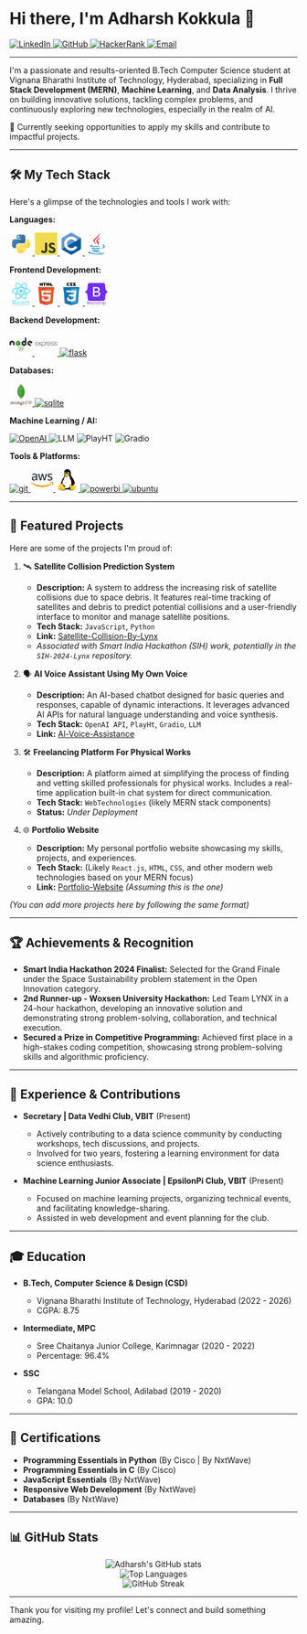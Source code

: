 # Hi there, I'm Adharsh Kokkula 👋

<a href="https://www.linkedin.com/in/adharsh-kokkula/" target="_blank">
  <img src="https://img.shields.io/badge/LinkedIn-AdharshKokkula-0077B5?style=flat&logo=linkedin" alt="LinkedIn"/>
</a>
<a href="https://github.com/AdharshKokkula" target="_blank">
  <img src="https://img.shields.io/badge/GitHub-AdharshKokkula-181717?style=flat&logo=github" alt="GitHub"/>
</a>
<a href="https://www.hackerrank.com/adarshkokkula" target="_blank">
  <img src="https://img.shields.io/badge/HackerRank-adarshkokkula-2EC866?style=flat&logo=hackerrank" alt="HackerRank"/>
</a>
<a href="mailto:22p61a6792@vbithyd.ac.in">
  <img src="https://img.shields.io/badge/Email-Contact%20Me-blue?style=flat&logo=microsoftoutlook" alt="Email"/>
</a>

---

I'm a passionate and results-oriented B.Tech Computer Science student at Vignana Bharathi Institute of Technology, Hyderabad, specializing in **Full Stack Development (MERN)**, **Machine Learning**, and **Data Analysis**. I thrive on building innovative solutions, tackling complex problems, and continuously exploring new technologies, especially in the realm of AI.

🚀 Currently seeking opportunities to apply my skills and contribute to impactful projects.

---

## 🛠️ My Tech Stack

Here's a glimpse of the technologies and tools I work with:

**Languages:**
<p align="left">
  <a href="https://www.python.org" target="_blank" rel="noreferrer"> <img src="https://raw.githubusercontent.com/devicons/devicon/master/icons/python/python-original.svg" alt="python" width="40" height="40"/> </a>
  <a href="https://developer.mozilla.org/en-US/docs/Web/JavaScript" target="_blank" rel="noreferrer"> <img src="https://raw.githubusercontent.com/devicons/devicon/master/icons/javascript/javascript-original.svg" alt="javascript" width="40" height="40"/> </a>
  <a href="https://www.cprogramming.com/" target="_blank" rel="noreferrer"> <img src="https://raw.githubusercontent.com/devicons/devicon/master/icons/c/c-original.svg" alt="c" width="40" height="40"/> </a>
  <a href="https://www.java.com" target="_blank" rel="noreferrer"> <img src="https://raw.githubusercontent.com/devicons/devicon/master/icons/java/java-original.svg" alt="java" width="40" height="40"/> </a>
</p>

**Frontend Development:**
<p align="left">
  <a href="https://reactjs.org/" target="_blank" rel="noreferrer"> <img src="https://raw.githubusercontent.com/devicons/devicon/master/icons/react/react-original-wordmark.svg" alt="react" width="40" height="40"/> </a>
  <a href="https://www.w3.org/html/" target="_blank" rel="noreferrer"> <img src="https://raw.githubusercontent.com/devicons/devicon/master/icons/html5/html5-original-wordmark.svg" alt="html5" width="40" height="40"/> </a>
  <a href="https://www.w3schools.com/css/" target="_blank" rel="noreferrer"> <img src="https://raw.githubusercontent.com/devicons/devicon/master/icons/css3/css3-original-wordmark.svg" alt="css3" width="40" height="40"/> </a>
  <a href="https://getbootstrap.com" target="_blank" rel="noreferrer"> <img src="https://raw.githubusercontent.com/devicons/devicon/master/icons/bootstrap/bootstrap-plain-wordmark.svg" alt="bootstrap" width="40" height="40"/> </a>
</p>

**Backend Development:**
<p align="left">
  <a href="https://nodejs.org" target="_blank" rel="noreferrer"> <img src="https://raw.githubusercontent.com/devicons/devicon/master/icons/nodejs/nodejs-original-wordmark.svg" alt="nodejs" width="40" height="40"/> </a>
  <a href="https://expressjs.com" target="_blank" rel="noreferrer"> <img src="https://raw.githubusercontent.com/devicons/devicon/master/icons/express/express-original-wordmark.svg" alt="express" width="40" height="40"/> </a>
  <a href="https://flask.palletsprojects.com/" target="_blank" rel="noreferrer"> <img src="https://www.vectorlogo.zone/logos/pocoo_flask/pocoo_flask-icon.svg" alt="flask" width="40" height="40"/> </a>
</p>

**Databases:**
<p align="left">
  <a href="https://www.mongodb.com/" target="_blank" rel="noreferrer"> <img src="https://raw.githubusercontent.com/devicons/devicon/master/icons/mongodb/mongodb-original-wordmark.svg" alt="mongodb" width="40" height="40"/> </a>
  <a href="https://www.sqlite.org/" target="_blank" rel="noreferrer"> <img src="https://www.vectorlogo.zone/logos/sqlite/sqlite-icon.svg" alt="sqlite" width="40" height="40"/> </a>
</p>

**Machine Learning / AI:**
<p align="left">
  <a href="https://openai.com/" target="_blank" rel="noreferrer"> <img src="https://www.vectorlogo.zone/logos/openai/openai-icon.svg" alt="OpenAI" width="40" height="40"/> </a>
  <img src="https://img.shields.io/badge/LLMs-Large%20Language%20Models-blue?style=flat-square" alt="LLM" height="40"/>
  <img src="https://img.shields.io/badge/PlayHT-Voice%20Generation-orange?style=flat-square" alt="PlayHT" height="40"/>
  <img src="https://img.shields.io/badge/Gradio-UI%20for%20ML-ff69b4?style=flat-square" alt="Gradio" height="40"/>
</p>

**Tools & Platforms:**
<p align="left">
  <a href="https://git-scm.com/" target="_blank" rel="noreferrer"> <img src="https://www.vectorlogo.zone/logos/git-scm/git-scm-icon.svg" alt="git" width="40" height="40"/> </a>
  <a href="https://aws.amazon.com" target="_blank" rel="noreferrer"> <img src="https://raw.githubusercontent.com/devicons/devicon/master/icons/amazonwebservices/amazonwebservices-original-wordmark.svg" alt="aws" width="40" height="40"/> </a>
  <a href="https://www.linux.org/" target="_blank" rel="noreferrer"> <img src="https://raw.githubusercontent.com/devicons/devicon/master/icons/linux/linux-original.svg" alt="linux" width="40" height="40"/> </a>
  <a href="https://powerbi.microsoft.com/" target="_blank" rel="noreferrer"> <img src="https://raw.githubusercontent.com/microsoft/PowerBI-Icons/main/PNG/Power-BI-Desktop.png" alt="powerbi" width="40" height="40"/> </a>
  <a href="https://ubuntu.com/" target="_blank" rel="noreferrer"> <img src="https://www.vectorlogo.zone/logos/ubuntu/ubuntu-icon.svg" alt="ubuntu" width="40" height="40"/> </a>
</p>

---

## 🚀 Featured Projects

Here are some of the projects I'm proud of:

1.  🛰️ **Satellite Collision Prediction System**
    *   **Description:** A system to address the increasing risk of satellite collisions due to space debris. It features real-time tracking of satellites and debris to predict potential collisions and a user-friendly interface to monitor and manage satellite positions.
    *   **Tech Stack:** `JavaScript`, `Python`
    *   **Link:** [Satellite-Collision-By-Lynx](https://github.com/AdharshKokkula/Satellite-Collision-By-Lynx)
    *   *Associated with Smart India Hackathon (SIH) work, potentially in the `SIH-2024-Lynx` repository.*

2.  🗣️ **AI Voice Assistant Using My Own Voice**
    *   **Description:** An AI-based chatbot designed for basic queries and responses, capable of dynamic interactions. It leverages advanced AI APIs for natural language understanding and voice synthesis.
    *   **Tech Stack:** `OpenAI API`, `PlayHt`, `Gradio`, `LLM`
    *   **Link:** [Al-Voice-Assistance](https://github.com/AdharshKokkula/Al-Voice-Assistance)

3.  🛠️ **Freelancing Platform For Physical Works**
    *   **Description:** A platform aimed at simplifying the process of finding and vetting skilled professionals for physical works. Includes a real-time application built-in chat system for direct communication.
    *   **Tech Stack:** `WebTechnologies` (likely MERN stack components)
    *   **Status:** *Under Deployment*

4.  🌐 **Portfolio Website**
    *   **Description:** My personal portfolio website showcasing my skills, projects, and experiences.
    *   **Tech Stack:** (Likely `React.js`, `HTML`, `CSS`, and other modern web technologies based on your MERN focus)
    *   **Link:** [Portfolio-Website](https://github.com/AdharshKokkula/Portfolio-Website) *(Assuming this is the one)*

*(You can add more projects here by following the same format)*

---

## 🏆 Achievements & Recognition

*   **Smart India Hackathon 2024 Finalist:** Selected for the Grand Finale under the Space Sustainability problem statement in the Open Innovation category.
*   **2nd Runner-up - Woxsen University Hackathon:** Led Team LYNX in a 24-hour hackathon, developing an innovative solution and demonstrating strong problem-solving, collaboration, and technical execution.
*   **Secured a Prize in Competitive Programming:** Achieved first place in a high-stakes coding competition, showcasing strong problem-solving skills and algorithmic proficiency.

---

## 💼 Experience & Contributions

*   **Secretary | Data Vedhi Club, VBIT** (Present)
    *   Actively contributing to a data science community by conducting workshops, tech discussions, and projects.
    *   Involved for two years, fostering a learning environment for data science enthusiasts.

*   **Machine Learning Junior Associate | EpsilonPi Club, VBIT** (Present)
    *   Focused on machine learning projects, organizing technical events, and facilitating knowledge-sharing.
    *   Assisted in web development and event planning for the club.

---

## 🎓 Education

*   **B.Tech, Computer Science & Design (CSD)**
    *   Vignana Bharathi Institute of Technology, Hyderabad (2022 - 2026)
    *   CGPA: 8.75

*   **Intermediate, MPC**
    *   Sree Chaitanya Junior College, Karimnagar (2020 - 2022)
    *   Percentage: 96.4%

*   **SSC**
    *   Telangana Model School, Adilabad (2019 - 2020)
    *   GPA: 10.0

---

## 📜 Certifications

*   **Programming Essentials in Python** (By Cisco | By NxtWave)
*   **Programming Essentials in C** (By Cisco)
*   **JavaScript Essentials** (By NxtWave)
*   **Responsive Web Development** (By NxtWave)
*   **Databases** (By NxtWave)

---

## 📊 GitHub Stats

<p align="center">
  <img src="https://github-readme-stats.vercel.app/api?username=AdharshKokkula&show_icons=true&theme=radical&count_private=true&hide_border=true" alt="Adharsh's GitHub stats" />
  <br/>
  <img src="https://github-readme-stats.vercel.app/api/top-langs/?username=AdharshKokkula&layout=compact&theme=radical&hide_border=true" alt="Top Languages" />
  <br/>
  <img src="https://github-readme-streak-stats.herokuapp.com/?user=AdharshKokkula&theme=radical&hide_border=true" alt="GitHub Streak" />
</p>

---

Thank you for visiting my profile! Let's connect and build something amazing.
